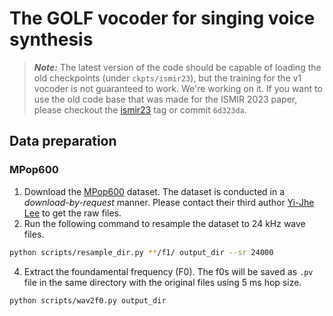 # The GOLF vocoder for singing voice synthesis

> **_Note:_** The latest version of the code should be capable of loading the old checkpoints (under `ckpts/ismir23`), but the training for the v1 vocoder is not guaranteed to work. We're working on it. If you want to use the old code base that was made for the ISMIR 2023 paper, please checkout the [ismir23](https://github.com/yoyololicon/golf/releases/tag/ismir23) tag or commit `6d323da`.


## Data preparation

### MPop600

1. Download the [MPop600](https://ieeexplore.ieee.org/document/9306461) dataset. The dataset is conducted in a _download-by-request_ manner. Please contact their third author [Yi-Jhe Lee](mailto:neil@master-tones.com) to get the raw files.
3. Run the following command to resample the dataset to 24 kHz wave files. 
```bash
python scripts/resample_dir.py **/f1/ output_dir --sr 24000
```
4. Extract the foundamental frequency (F0). The f0s will be saved as `.pv` file in the same directory with the original files using 5 ms hop size.
```bash
python scripts/wav2f0.py output_dir
```